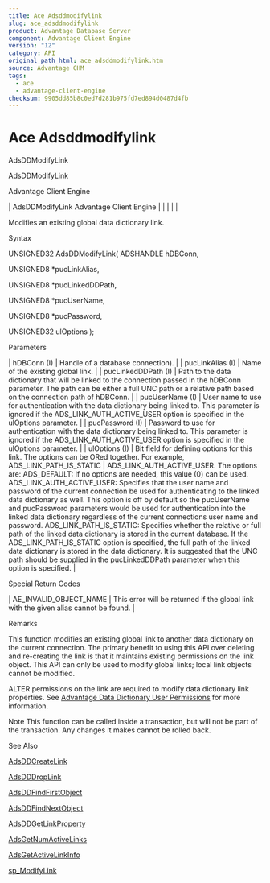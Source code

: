 ```yaml
---
title: Ace Adsddmodifylink
slug: ace_adsddmodifylink
product: Advantage Database Server
component: Advantage Client Engine
version: "12"
category: API
original_path_html: ace_adsddmodifylink.htm
source: Advantage CHM
tags:
  - ace
  - advantage-client-engine
checksum: 9905dd85b8c0ed7d281b975fd7ed894d0487d4fb
---
```


# Ace Adsddmodifylink

AdsDDModifyLink

AdsDDModifyLink

Advantage Client Engine

| AdsDDModifyLink  Advantage Client Engine |  |  |  |  |

Modifies an existing global data dictionary link.

Syntax

UNSIGNED32 AdsDDModifyLink( ADSHANDLE hDBConn,

UNSIGNED8 \*pucLinkAlias,

UNSIGNED8 \*pucLinkedDDPath,

UNSIGNED8 \*pucUserName,

UNSIGNED8 \*pucPassword,

UNSIGNED32 ulOptions );

Parameters

| hDBConn (I) | Handle of a database connection). |
| pucLinkAlias (I) | Name of the existing global link. |
| pucLinkedDDPath (I) | Path to the data dictionary that will be linked to the connection passed in the hDBConn parameter. The path can be either a full UNC path or a relative path based on the connection path of hDBConn. |
| pucUserName (I) | User name to use for authentication with the data dictionary being linked to. This parameter is ignored if the ADS\_LINK\_AUTH\_ACTIVE\_USER option is specified in the ulOptions parameter. |
| pucPassword (I) | Password to use for authentication with the data dictionary being linked to. This parameter is ignored if the ADS\_LINK\_AUTH\_ACTIVE\_USER option is specified in the ulOptions parameter. |
| ulOptions (I) | Bit field for defining options for this link. The options can be ORed together. For example, ADS\_LINK\_PATH\_IS\_STATIC | ADS\_LINK\_AUTH\_ACTIVE\_USER. The options are:  ADS\_DEFAULT: If no options are needed, this value (0) can be used.  ADS\_LINK\_AUTH\_ACTIVE\_USER: Specifies that the user name and password of the current connection be used for authenticating to the linked data dictionary as well. This option is off by default so the pucUserName and pucPassword parameters would be used for authentication into the linked data dictionary regardless of the current connections user name and password.  ADS\_LINK\_PATH\_IS\_STATIC: Specifies whether the relative or full path of the linked data dictionary is stored in the current database. If the ADS\_LINK\_PATH\_IS\_STATIC option is specified, the full path of the linked data dictionary is stored in the data dictionary. It is suggested that the UNC path should be supplied in the pucLinkedDDPath parameter when this option is specified. |

Special Return Codes

| AE\_INVALID\_OBJECT\_NAME | This error will be returned if the global link with the given alias cannot be found. |

Remarks

This function modifies an existing global link to another data dictionary on the current connection. The primary benefit to using this API over deleting and re-creating the link is that it maintains existing permissions on the link object. This API can only be used to modify global links; local link objects cannot be modified.

ALTER permissions on the link are required to modify data dictionary link properties. See [Advantage Data Dictionary User Permissions](master_advantage_data_dictionary_user_permissions.md) for more information.

Note This function can be called inside a transaction, but will not be part of the transaction. Any changes it makes cannot be rolled back.

See Also

[AdsDDCreateLink](ace_adsddcreatelink.md)

[AdsDDDropLink](ace_adsdddroplink.md)

[AdsDDFindFirstObject](ace_adsddfindfirstobject.md)

[AdsDDFindNextObject](ace_adsddfindnextobject.md)

[AdsDDGetLinkProperty](ace_adsddgetlinkproperty.md)

[AdsGetNumActiveLinks](ace_adsgetnumactivelinks.md)

[AdsGetActiveLinkInfo](ace_adsgetactivelinkinfo.md)

[sp\_ModifyLink](master_sp_modifylink.md)
